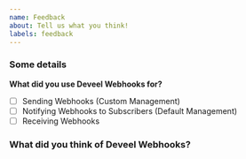 ```yaml
---
name: Feedback
about: Tell us what you think!
labels: feedback
---
```


### Some details

**What did you use Deveel Webhooks for?**

- [ ] Sending Webhooks (Custom Management)
- [ ] Notifying Webhooks to Subscribers (Default Management)
- [ ] Receiving Webhooks

### What did you think of Deveel Webhooks?